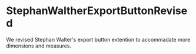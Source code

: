# StephanWaltherExportButtonRevised
We revised Stephan Walter's export button extention to accommadate more dimensions and measures.
